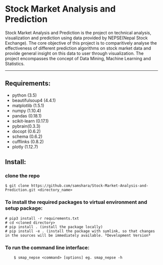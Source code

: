 Stock Market Analysis and Prediction
====================================
Stock Market Analysis and Prediction is the project on technical analysis,
visualization and prediction using data provided by NEPSE(Nepal Stock Exchange).
The core objective of this project is to comparitively analyse the effectiveness
of different prediction algorithms on stock market data and provide general
insight on this data to user through visualization. The project encompasses
the concept of Data Mining, Machine Learning and Statistics.

-------------------------------------------------------------------------------

Requirements:
-------------
- python (3.5)
- beautifulsoup4 (4.4.1)
- matplotlib (1.5.1)
- numpy (1.10.4)
- pandas (0.18.1)
- scikit-learn (0.17.1)
- pybrain(0.3.3)
- docopt (0.6.2)
- schema (0.6.2)
- cufflinks (0.8.2)
- plotly (1.12.7)

Install:
--------
### clone the repo
	$ git clone https://github.com/samshara/Stock-Market-Analysis-and-Prediction.git <directory_name>

### To install the required packages  to virtual environment and setup package:
	# pip3 install -r requirements.txt
    # cd <cloned directory>
    # pip install . (install the package locally)
    # pip install -e . (install the package with symlink, so that changes in the sources will be immediately available. *Development Version*

### To run the command line interface:
        $ smap_nepse <command> [options] eg. smap_nepse -h
